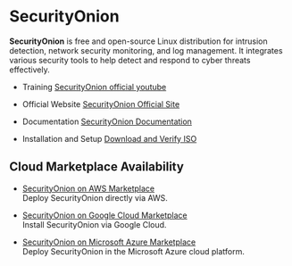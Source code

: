 # SecurityOnion

**SecurityOnion** is free and open-source Linux distribution for intrusion detection, network security monitoring, and log management. It integrates various security tools to help detect and respond to cyber threats effectively.

- Training [SecurityOnion official youtube](https://www.youtube.com/watch?v=gDlgDE-vbJ8&list=PLljFlTO9rB17E0hOetV_R4Lc0WbEy8q_Y)

- Official Website [SecurityOnion Official Site](https://securityonionsolutions.com/)

- Documentation [SecurityOnion Documentation](https://docs.securityonion.net/en/2.4/)

- Installation and Setup [Download and Verify ISO](https://github.com/Security-Onion-Solutions/securityonion/blob/2.4/main/DOWNLOAD_AND_VERIFY_ISO.md)

## Cloud Marketplace Availability

- [SecurityOnion on AWS Marketplace](https://aws.amazon.com/marketplace/pp/prodview-4gpqv3qlxq4ww)  
  Deploy SecurityOnion directly via AWS.

- [SecurityOnion on Google Cloud Marketplace](https://console.cloud.google.com/marketplace/product/securityonion-public/security-onion-2)  
  Install SecurityOnion via Google Cloud.

- [SecurityOnion on Microsoft Azure Marketplace](https://azuremarketplace.microsoft.com/en-us/marketplace/apps/securityonionsolutions.securityonion?tab=Overview)  
  Deploy SecurityOnion in the Microsoft Azure cloud platform.
